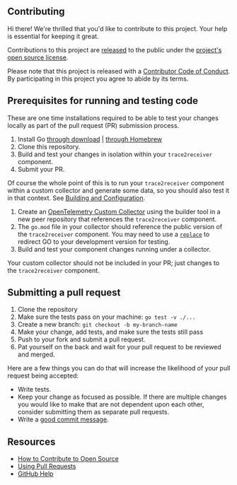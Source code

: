 ## Contributing


Hi there! We're thrilled that you'd like to contribute to this
project. Your help is essential for keeping it great.

Contributions to this project are
[released](https://help.github.com/articles/github-terms-of-service/#6-contributions-under-repository-license)
to the public under the
[project's open source license](./LICENSE).

Please note that this project is released with a
[Contributor Code of Conduct](./CODE_OF_CONDUCT.md).
By participating in this project you agree to abide by its terms.


## Prerequisites for running and testing code

These are one time installations required to be able to test your
changes locally as part of the pull request (PR) submission process.

1. Install Go [through download](https://go.dev/doc/install) | [through Homebrew](https://formulae.brew.sh/formula/go)
1. Clone this repository.
1. Build and test your changes in isolation within your `trace2receiver` component.
1. Submit your PR.

Of course the whole point of this is to run your `trace2receiver`
component within a custom collector and generate some data, so you
should also test it in that context.
See
[Building and Configuration](./Docs/README.md).

1. Create an
[OpenTelemetry Custom Collector](https://opentelemetry.io/docs/collector/)
using the builder tool in a new peer repository that references the
`trace2receiver` component.
1. The `go.mod` file in your collector should reference the public version
of the `trace2receiver` component.  You may need to use a
[`replace`](https://go.dev/doc/modules/gomod-ref#replace)
to redirect GO to your development version for testing.
1. Build and test your component changes running under a collector.

Your custom collector should not be included in your PR; just changes
to the `trace2receiver` component.


## Submitting a pull request

1. Clone the repository
1. Make sure the tests pass on your machine: `go test -v ./...`
1. Create a new branch: `git checkout -b my-branch-name`
1. Make your change, add tests, and make sure the tests still pass
1. Push to your fork and submit a pull request.
1. Pat yourself on the back and wait for your pull request to be reviewed and merged.

Here are a few things you can do that will increase the likelihood of
your pull request being accepted:

- Write tests.
- Keep your change as focused as possible. If there are multiple changes you would like to make that are not dependent upon each other, consider submitting them as separate pull requests.
- Write a [good commit message](https://github.blog/2022-06-30-write-better-commits-build-better-projects/).


## Resources

- [How to Contribute to Open Source](https://opensource.guide/how-to-contribute/)
- [Using Pull Requests](https://help.github.com/articles/about-pull-requests/)
- [GitHub Help](https://help.github.com)
